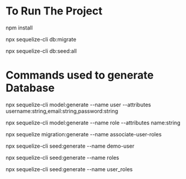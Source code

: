 # To Run The Project

npm install

npx sequelize-cli db:migrate

npx sequelize-cli db:seed:all


# Commands used to generate Database

npx sequelize-cli model:generate --name user --attributes username:string,email:string,password:string

npx sequelize-cli model:generate --name role --attributes name:string

npx sequelize migration:generate --name associate-user-roles

npx sequelize-cli seed:generate --name demo-user

npx sequelize-cli seed:generate --name roles

npx sequelize-cli seed:generate --name user_roles

